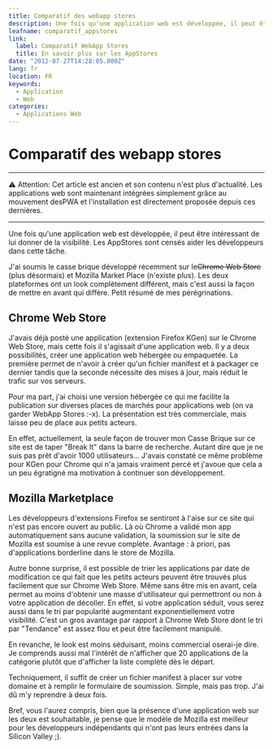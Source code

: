 ```yaml
---
title: Comparatif des webapp stores
description: Une fois qu'une application web est développée, il peut être intéressant de lui donner de la visibilité. Les AppStores sont censés aider les développeurs dans cette tâche.
leafname: comparatif_appstores
link:
  label: Comparatif WebApp Stores
  title: En savoir plus sur les AppStores
date: "2012-07-27T14:28:05.000Z"
lang: fr
location: FR
keywords:
  - Application
  - Web
categories:
  - Applications Web
---
```


# Comparatif des webapp stores

---

⚠ Attention: Cet article est ancien et son contenu n'est plus d'actualité. Les applications web sont maintenant intégrées simplement grâce au mouvement desPWA et l'installation est directement proposée depuis ces dernières.

---

Une fois qu'une application web est développée, il peut être intéressant de lui donner de la visibilité. Les AppStores sont censés aider les développeurs dans cette tâche.

J'ai soumis le casse brique développé récemment sur le~~Chrome Web Store~~ (plus désormais) et Mozilla Market Place (n'existe plus). Les deux plateformes ont un look complètement différent, mais c'est aussi la façon de mettre en avant qui diffère. Petit résumé de mes pérégrinations.

## Chrome Web Store

J'avais déjà posté une application (extension Firefox KGen) sur le Chrome Web Store, mais cette fois il s'agissait d'une application web. Il y a deux possibilités, créer une application web hébergée ou empaquetée. La première permet de n'avoir à créer qu'un fichier manifest et à packager ce dernier tandis que la seconde nécessite des mises à jour, mais réduit le trafic sur vos serveurs.

Pour ma part, j'ai choisi une version hébergée ce qui me facilite la publication sur diverses places de marchés pour applications web (on va garder WebApp Stores :-x). La présentation est très commerciale, mais laisse peu de place aux petits acteurs.

En effet, actuellement, la seule façon de trouver mon Casse Brique sur ce site est de taper "Break It" dans la barre de recherche. Autant dire que je ne suis pas prêt d'avoir 1000 utilisateurs... J'avais constaté ce même problème pour KGen pour Chrome qui n'a jamais vraiment percé et j'avoue que cela a un peu égratigné ma motivation à continuer son développement.

## Mozilla Marketplace

Les développeurs d'extensions Firefox se sentiront à l'aise sur ce site qui n'est pas encore ouvert au public. Là où Chrome a validé mon app automatiquement sans aucune validation, la soumission sur le site de Mozilla est soumise à une revue complète. Avantage : à priori, pas d'applications borderline dans le store de Mozilla.

Autre bonne surprise, il est possible de trier les applications par date de modification ce qui fait que les petits acteurs peuvent être trouvés plus facilement que sur Chrome Web Store. Même sans être mis en avant, cela permet au moins d'obtenir une masse d'utilisateur qui permettront ou non à votre application de décoller. En effet, si votre application séduit, vous serez aussi dans le tri par popularité augmentant exponentiellement votre visibilité. C'est un gros avantage par rapport à Chrome Web Store dont le tri par "Tendance" est assez flou et peut être facilement manipulé.

En revanche, le look est moins séduisant, moins commercial oserai-je dire. Je comprends aussi mal l'intérêt de n'afficher que 20 applications de la catégorie plutôt que d'afficher la liste complète dès le départ.

Techniquement, il suffit de créer un fichier manifest à placer sur votre domaine et à remplir le formulaire de soumission. Simple, mais pas trop. J'ai dû m'y reprendre à deux fois.

Bref, vous l'aurez compris, bien que la présence d'une application web sur les deux est souhaitable, je pense que le modèle de Mozilla est meilleur pour les développeurs indépendants qui n'ont pas leurs entrées dans la Silicon Valley ;).
